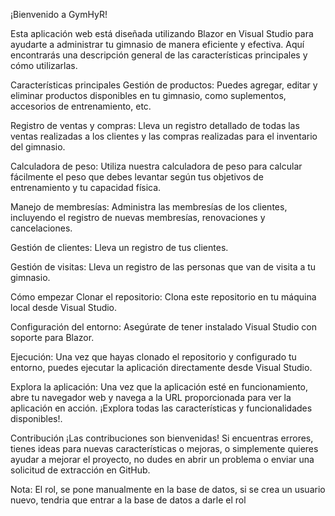 ¡Bienvenido a GymHyR!

Esta aplicación web está diseñada utilizando Blazor en Visual Studio para ayudarte a administrar tu gimnasio de manera eficiente y efectiva. Aquí encontrarás una descripción general de las características principales y cómo utilizarlas.

Características principales
Gestión de productos: Puedes agregar, editar y eliminar productos disponibles en tu gimnasio, como suplementos, accesorios de entrenamiento, etc.

Registro de ventas y compras: Lleva un registro detallado de todas las ventas realizadas a los clientes y las compras realizadas para el inventario del gimnasio.

Calculadora de peso: Utiliza nuestra calculadora de peso para calcular fácilmente el peso que debes levantar según tus objetivos de entrenamiento y tu capacidad física.

Manejo de membresías: Administra las membresías de los clientes, incluyendo el registro de nuevas membresías, renovaciones y cancelaciones.

Gestión de clientes: Lleva un registro de tus clientes.

Gestión de visitas: Lleva un registro de las personas que van de visita a tu gimnasio.

Cómo empezar
Clonar el repositorio: Clona este repositorio en tu máquina local desde Visual Studio.

Configuración del entorno: Asegúrate de tener instalado Visual Studio con soporte para Blazor.

Ejecución: Una vez que hayas clonado el repositorio y configurado tu entorno, puedes ejecutar la aplicación directamente desde Visual Studio.

Explora la aplicación: Una vez que la aplicación esté en funcionamiento, abre tu navegador web y navega a la URL proporcionada para ver la aplicación en acción. ¡Explora todas las características y funcionalidades disponibles!.

Contribución
¡Las contribuciones son bienvenidas! Si encuentras errores, tienes ideas para nuevas características o mejoras, o simplemente quieres ayudar a mejorar el proyecto, no dudes en abrir un problema o enviar una solicitud de extracción en GitHub.

Nota:
El rol, se pone manualmente en la base de datos, si se crea un usuario nuevo, tendria que entrar a la base de datos a darle el rol
